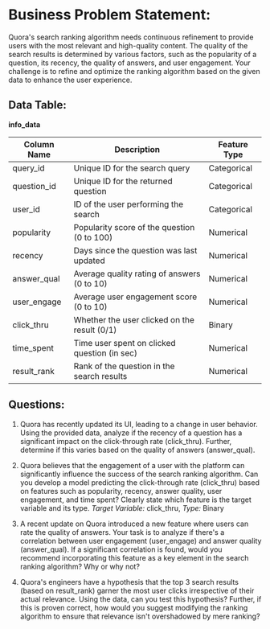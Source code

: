 # **Business Problem Statement:**

Quora's search ranking algorithm needs continuous refinement to provide users with the most relevant and high-quality content. The quality of the search results is determined by various factors, such as the popularity of a question, its recency, the quality of answers, and user engagement. Your challenge is to refine and optimize the ranking algorithm based on the given data to enhance the user experience.

## **Data Table:**

**info_data**

| Column Name | Description                                  | Feature Type    |
|-------------|----------------------------------------------|-----------------|
| query_id    | Unique ID for the search query               | Categorical     |
| question_id | Unique ID for the returned question          | Categorical     |
| user_id     | ID of the user performing the search         | Categorical     |
| popularity  | Popularity score of the question (0 to 100)  | Numerical       |
| recency     | Days since the question was last updated     | Numerical       |
| answer_qual | Average quality rating of answers (0 to 10)  | Numerical       |
| user_engage | Average user engagement score (0 to 10)      | Numerical       |
| click_thru  | Whether the user clicked on the result (0/1) | Binary          |
| time_spent  | Time user spent on clicked question (in sec) | Numerical       |
| result_rank | Rank of the question in the search results   | Numerical       |

## **Questions:**

1. Quora has recently updated its UI, leading to a change in user behavior. Using the provided data, analyze if the recency of a question has a significant impact on the click-through rate (click_thru). Further, determine if this varies based on the quality of answers (answer_qual).


2. Quora believes that the engagement of a user with the platform can significantly influence the success of the search ranking algorithm. Can you develop a model predicting the click-through rate (click_thru) based on features such as popularity, recency, answer quality, user engagement, and time spent? Clearly state which feature is the target variable and its type.
    *Target Variable:* click_thru, *Type:* Binary

3. A recent update on Quora introduced a new feature where users can rate the quality of answers. Your task is to analyze if there's a correlation between user engagement (user_engage) and answer quality (answer_qual). If a significant correlation is found, would you recommend incorporating this feature as a key element in the search ranking algorithm? Why or why not?

4. Quora's engineers have a hypothesis that the top 3 search results (based on result_rank) garner the most user clicks irrespective of their actual relevance. Using the data, can you test this hypothesis? Further, if this is proven correct, how would you suggest modifying the ranking algorithm to ensure that relevance isn't overshadowed by mere ranking?
